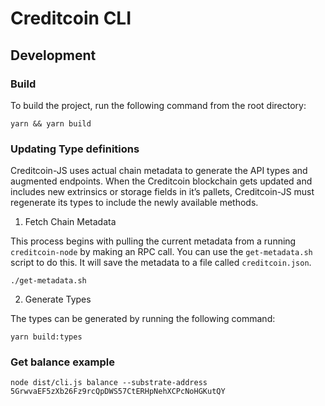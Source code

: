 # Creditcoin CLI

## Development

### Build

To build the project, run the following command from the root directory:

```shell
yarn && yarn build
```

### Updating Type definitions

Creditcoin-JS uses actual chain metadata to generate the API types and augmented endpoints. When the Creditcoin blockchain gets updated and includes new extrinsics or storage fields in it’s pallets, Creditcoin-JS must regenerate its types to include the newly available methods.

1. Fetch Chain Metadata

This process begins with pulling the current metadata from a running `creditcoin-node` by making an RPC call. You can use the `get-metadata.sh` script to do this. It will save the metadata to a file called `creditcoin.json`.

```shell
./get-metadata.sh
```

2. Generate Types

The types can be generated by running the following command:

```shell
yarn build:types
```

### Get balance example

```shell
node dist/cli.js balance --substrate-address 5GrwvaEF5zXb26Fz9rcQpDWS57CtERHpNehXCPcNoHGKutQY
```
